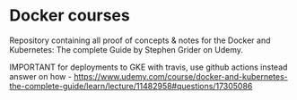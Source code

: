 # Docker courses

 Repository containing all proof of concepts & notes for the Docker and Kubernetes: The complete Guide by Stephen Grider on Udemy.


IMPORTANT for deployments to GKE with travis, use github actions instead answer on how - https://www.udemy.com/course/docker-and-kubernetes-the-complete-guide/learn/lecture/11482958#questions/17305086